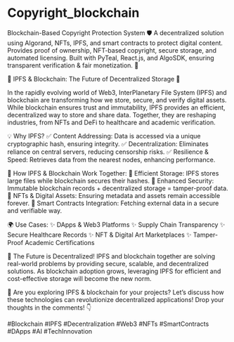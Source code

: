 # Copyright_blockchain
Blockchain-Based Copyright Protection System 🛡️
A decentralized solution using Algorand, NFTs, IPFS, and smart contracts to protect digital content. Provides proof of ownership, NFT-based copyright, secure storage, and automated licensing. Built with PyTeal, React.js, and AlgoSDK, ensuring transparent verification &amp; fair monetization. 🚀

🚀 IPFS & Blockchain: The Future of Decentralized Storage 🔗

In the rapidly evolving world of Web3, InterPlanetary File System (IPFS) and blockchain are transforming how we store, secure, and verify digital assets. While blockchain ensures trust and immutability, IPFS provides an efficient, decentralized way to store and share data. Together, they are reshaping industries, from NFTs and DeFi to healthcare and academic verification.

💡 Why IPFS?
✅ Content Addressing: Data is accessed via a unique cryptographic hash, ensuring integrity.
✅ Decentralization: Eliminates reliance on central servers, reducing censorship risks.
✅ Resilience & Speed: Retrieves data from the nearest nodes, enhancing performance.

🔗 How IPFS & Blockchain Work Together:
🔹 Efficient Storage: IPFS stores large files while blockchain secures their hashes.
🔹 Enhanced Security: Immutable blockchain records + decentralized storage = tamper-proof data.
🔹 NFTs & Digital Assets: Ensuring metadata and assets remain accessible forever.
🔹 Smart Contracts Integration: Fetching external data in a secure and verifiable way.

🌍 Use Cases:
✨ DApps & Web3 Platforms
✨ Supply Chain Transparency
✨ Secure Healthcare Records
✨ NFT & Digital Art Marketplaces
✨ Tamper-Proof Academic Certifications

🚀 The Future is Decentralized!
IPFS and blockchain together are solving real-world problems by providing secure, scalable, and decentralized solutions. As blockchain adoption grows, leveraging IPFS for efficient and cost-effective storage will become the new norm.

🔎 Are you exploring IPFS & blockchain for your projects? Let’s discuss how these technologies can revolutionize decentralized applications! Drop your thoughts in the comments! 👇

#Blockchain #IPFS #Decentralization #Web3 #NFTs #SmartContracts #DApps #AI #TechInnovation
